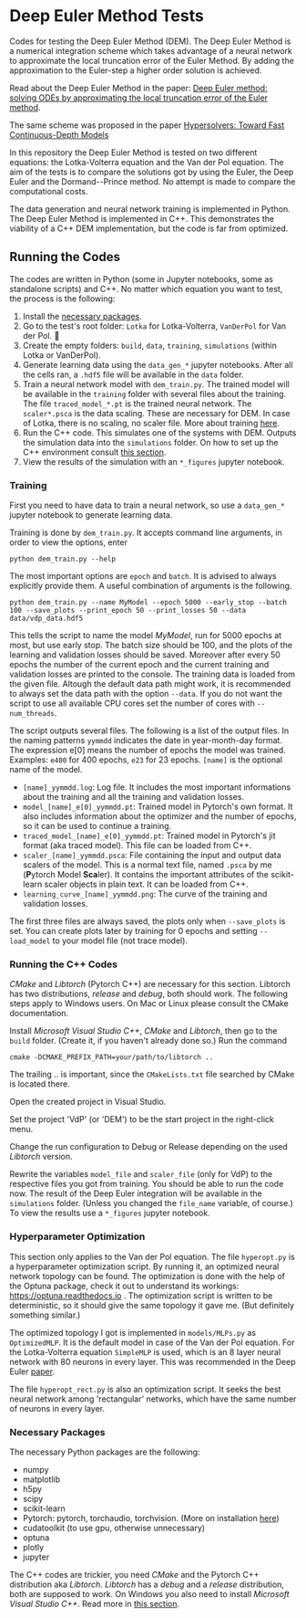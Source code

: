 # Deep Euler Method Tests
Codes for testing the Deep Euler Method (DEM). The Deep Euler Method is a numerical integration scheme which takes advantage of a neural network to approximate the local truncation error of the Euler Method. By adding the approximation to the Euler-step a higher order solution is achieved.

Read about the Deep Euler Method in the paper:
[Deep Euler method: solving ODEs by approximating the local truncation error of the Euler method](https://arxiv.org/abs/2003.09573).

The same scheme was proposed in the paper [Hypersolvers: Toward Fast Continuous-Depth Models](https://papers.nips.cc/paper/2020/hash/f1686b4badcf28d33ed632036c7ab0b8-Abstract.html)

In this repository the Deep Euler Method is tested on two different equations: the Lotka-Volterra equation and the Van der Pol equation. The aim of the tests is to compare the solutions got by using the Euler, the Deep Euler and the Dormand--Prince method. No attempt is made to compare the computational costs.

The data generation and neural network training is implemented in Python. The Deep Euler Method is implemented in C++. This demonstrates the viability of a C++ DEM implementation, but the code is far from optimized.

## Running the Codes

The codes are written in Python (some in Jupyter notebooks, some as standalone scripts) and C++. No matter which equation you want to test, the process is the following:
1. Install the [necessary packages](#necessary-packages).
1. Go to the test's root folder: `Lotka` for Lotka-Volterra, `VanDerPol` for Van der Pol. :slightly_smiling_face:
1. Create the empty folders: `build`, `data`, `training`, `simulations` (within Lotka or VanDerPol).
1. Generate learning data using the `data_gen_*` jupyter notebooks. After all the cells ran, a `.hdf5` file will be available in the `data` folder.
1. Train a neural network model with `dem_train.py`. The trained model will be available in the `training` folder with several files about the training. The file `traced_model_*.pt` is the trained neural network. The `scaler*.psca` is the data scaling. These are necessary for DEM. In case of Lotka, there is no scaling, no scaler file. More about training [here](#training).
1. Run the C++ code. This simulates one of the systems with DEM. Outputs the simulation data into the `simulations` folder. On how to set up the C++ environment consult [this section](#running-the-c-codes).
1. View the results of the simulation with an `*_figures` jupyter notebook.

### Training
First you need to have data to train a neural network, so use a `data_gen_*` jupyter notebook to generate learning data. 

Training is done by `dem_train.py`. It accepts command line arguments, in order to view the options, enter
```
python dem_train.py --help
```
The most important options are `epoch` and `batch`. It is advised to always explicitly provide them. A useful combination of arguments is the following.
```
python dem_train.py --name MyModel --epoch 5000 --early_stop --batch 100 --save_plots --print_epoch 50 --print_losses 50 --data data/vdp_data.hdf5
```
This tells the script to name the model *MyModel*, run for 5000 epochs at most, but use early stop. The batch size should be 100, and the plots of the learning and validation losses should be saved. Moreover after every 50 epochs the number of the current epoch and the current training and validation losses are printed to the console. The training data is loaded from the given file. Altough the default data path might work, it is recommended to always set the data path with the option `--data`. If you do not want the script to use all available CPU cores set the number of cores with `--num_threads`.

The script outputs several files. The following is a list of the output files. In the naming patterns `yymmdd` indicates the date in year-month-day format. The expression e[0] means the number of epochs the model was trained. Examples: `e400` for 400 epochs, `e23` for 23 epochs. `[name]` is the optional name of the model.
* `[name]_yymmdd.log`: Log file. It includes the most important informations about the training and all the training and validation losses.
* `model_[name]_e[0]_yymmdd.pt`: Trained model in Pytorch's own format. It also includes information about the optimizer and the number of epochs, so it can be used to continue a training.
* `traced_model_[name]_e[0]_yymmdd.pt`: Trained model in Pytorch's jit format (aka traced model). This file can be loaded from C++.
* `scaler_[name]_yymmdd.psca`: File containing the input and output data scalers of the model. This is a normal text file, named `.psca` by me (**P**ytorch Model **Sca**ler). It contains the important attributes of the scikit-learn scaler objects in plain text. It can be loaded from C++.
* `learning_curve_[name]_yymmdd.png`: The curve of the training and validation losses.

The first three files are always saved, the plots only when `--save_plots` is set. You can create plots later by training for 0 epochs and setting `--load_model` to your model file (not trace model).

### Running the C++ Codes
*CMake* and *Libtorch* (Pytorch C++) are necessary for this section. Libtorch has two distributions, *release* and *debug*, both should work. 
The following steps apply to Windows users. On Mac or Linux please consult the CMake documentation.

Install *Microsoft Visual Studio C++*, *CMake* and *Libtorch*, then go to the `build` folder. (Create it, if you haven't already done so.) 
Run the command 
```
cmake -DCMAKE_PREFIX_PATH=your/path/to/libtorch ..
```
The trailing .. is important, since the `CMakeLists.txt` file searched by CMake is located there. 

Open the created project in Visual Studio. 

Set the project 'VdP' (or 'DEM') to be the start project in the right-click menu. 

Change the run configuration to Debug or Release depending on the used *Libtorch* version. 

Rewrite the variables `model_file` and `scaler_file` (only for VdP) to the respective files you got from training. You should be able to run the code now. The result of the Deep Euler integration will be available in the `simulations` folder. (Unless you changed the `file_name` variable, of course.) To view the results use a `*_figures` jupyter notebook.

### Hyperparameter Optimization
This section only applies to the Van der Pol equation. The file `hyperopt.py` is a hyperparameter optimization script. By running it, an optimized neural network topology can be found. The optimization is done with the help of the Optuna package, check it out to understand its workings: https://optuna.readthedocs.io . The optimization script is written to be deterministic, so it should give the same topology it gave me. (But definitely something similar.) 

The optimized topology I got is implemented in `models/MLPs.py` as `OptimizedMLP`. It is the default model in case of the Van der Pol equation. For the Lotka-Volterra equation `SimpleMLP` is used, which is an 8 layer neural network with 80 neurons in every layer. This was recommended in the Deep Euler [paper](https://arxiv.org/abs/2003.09573).

The file `hyperopt_rect.py` is also an optimization script. It seeks the best neural network among 'rectangular' networks, which have the same number of neurons in every layer.

### Necessary Packages
The necessary Python packages are the following:
* numpy
* matplotlib
* h5py
* scipy
* scikit-learn
* Pytorch: pytorch, torchaudio, torchvision. (More on installation [here](https://pytorch.org/get-started/locally/))
* cudatoolkit (to use gpu, otherwise unnecessary)
* optuna
* plotly
* jupyter

The C++ codes are trickier, you need *CMake* and the Pytorch C++ distribution aka *Libtorch*. *Libtorch* has a *debug* and a *release* distribution, both are supposed to work. On Windows you also need to install *Microsoft Visual Studio C++*. Read more in [this section](#running-the-c-codes).
